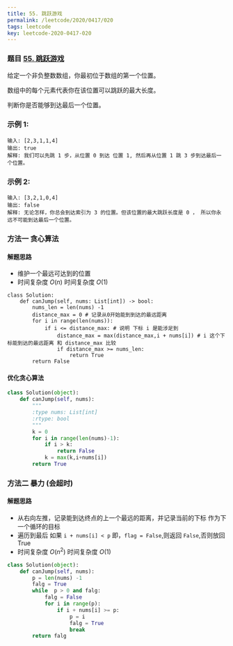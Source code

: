 ```yaml
---
title: 55. 跳跃游戏
permalink: /leetcode/2020/0417/020
tags: leetcode
key: leetcode-2020-0417-020
---
```

### 题目 [55. 跳跃游戏](https://leetcode-cn.com/problems/jump-game/)
给定一个非负整数数组，你最初位于数组的第一个位置。

数组中的每个元素代表你在该位置可以跳跃的最大长度。

判断你是否能够到达最后一个位置。

### 示例 1:
```
输入: [2,3,1,1,4]
输出: true
解释: 我们可以先跳 1 步，从位置 0 到达 位置 1, 然后再从位置 1 跳 3 步到达最后一个位置。
```
### 示例 2:
```
输入: [3,2,1,0,4]
输出: false
解释: 无论怎样，你总会到达索引为 3 的位置。但该位置的最大跳跃长度是 0 ， 所以你永远不可能到达最后一个位置。
```

### 方法一 贪心算法
#### 解题思路
- 维护一个最远可达到的位置
- 时间复杂度 $O(n)$ 时间复杂度 $O(1)$
```python3
class Solution:
    def canJump(self, nums: List[int]) -> bool:
        nums_len = len(nums) -1
        distance_max = 0 # 记录从0开始能到到达的最远距离
        for i in range(len(nums)):
            if i <= distance_max: # 说明 下标 i 是能涉足到
                distance_max = max(distance_max,i + nums[i]) # i 这个下标能到达的最远距离 和 distance_max 比较
                if distance_max >= nums_len:
                    return True
        return False
```

#### 优化贪心算法
```python
class Solution(object):
    def canJump(self, nums):
        """
        :type nums: List[int]
        :rtype: bool
        """
        k = 0
        for i in range(len(nums)-1):
            if i > k:
                return False
            k = max(k,i+nums[i])
        return True
```


### 方法二 暴力 (会超时)
#### 解题思路
- 从右向左推，记录能到达终点的上一个最远的距离，并记录当前的下标 作为下一个循环的目标
- 遍历到最后 如果  `i + nums[i] < p` 即，`flag = False`,则返回 `False`,否则放回True
- 时间复杂度 $O(n^2)$ 时间复杂度 $O(1)$
```python
class Solution(object):
    def canJump(self, nums):
        p = len(nums) -1
        falg = True
        while  p > 0 and falg:
            falg = False
            for i in range(p):
                if i + nums[i] >= p:
                    p = i
                    falg = True
                    break
        return falg
```
